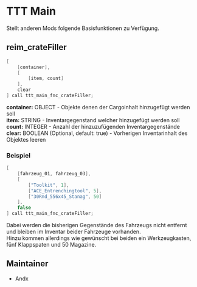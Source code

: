 # TTT Main

Stellt anderen Mods folgende Basisfunktionen zu Verfügung.

## reim_crateFiller

```c++
[
    [container],
    [
        [item, count]
    ],
    clear
] call ttt_main_fnc_crateFiller; 
```

**container:** OBJECT - Objekte denen der Cargoinhalt hinzugefügt werden soll<br/>
**item:** STRING - Inventargegenstand welcher hinzugefügt werden soll<br/>
**count:**  INTEGER - Anzahl der hinzuzufügenden Inventargegenstände<br/>
**clear:** BOOLEAN (Optional, default: true) - Vorherigen Inventarinhalt des Objektes leeren

### Beispiel
```c++
[
    [fahrzeug_01, fahrzeug_03],
    [
        ["Toolkit", 1],
        ["ACE_Entrenchingtool", 5],
        ["30Rnd_556x45_Stanag", 50]
    ],
    false
] call ttt_main_fnc_crateFiller;
```

Dabei werden die bisherigen Gegenstände des Fahrzeugs nicht entfernt und bleiben im Inventar beider Fahrzeuge vorhanden.<br/>
Hinzu kommen allerdings wie gewünscht bei beiden ein Werkzeugkasten, fünf Klappspaten und 50 Magazine.

## Maintainer

- Andx
